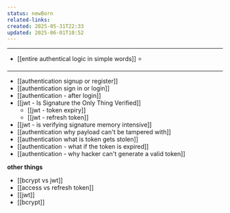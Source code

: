 ```yaml
---
status: newBorn
related-links: 
created: 2025-05-31T22:33
updated: 2025-06-01T10:52
---
```

---

- [[entire authentical logic in simple words]] ⭐
---
- [[authentication signup or register]]
- [[authentication sign in or login]] 
- [[authentication - after login]]
- [[jwt - Is Signature the Only Thing Verified]]
	- [[jwt - token expiry]]
	- [[jwt - refresh token]]
- [[jwt - is verifying signature memory intensive]]
- [[authentication why payload can't be tampered with]]
- [[authentication what is token gets stolen]]
- [[authentication - what if the token is expired]]
- [[authentication - why hacker can't generate a valid token]]

**other things**
- [[bcrypt vs jwt]]
- [[access vs refresh token]]
- [[jwt]]
- [[bcrypt]]


